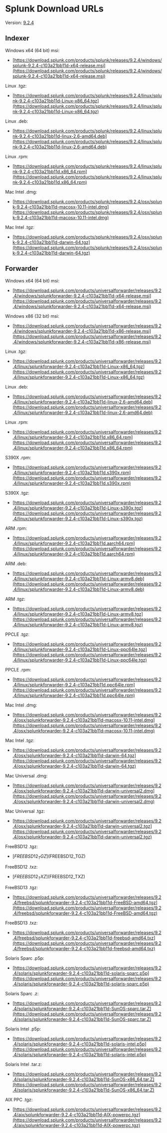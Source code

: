 # Splunk Download URLs
Version: [9.2.4](https://docs.splunk.com/Documentation/Splunk/9.2.4/Installation/Systemrequirements)

## Indexer
Windows x64 (64 bit) msi:
- [https://download.splunk.com/products/splunk/releases/9.2.4/windows/splunk-9.2.4-c103a21bb11d-x64-release.msi](https://download.splunk.com/products/splunk/releases/9.2.4/windows/splunk-9.2.4-c103a21bb11d-x64-release.msi)

Linux .tgz:
- [https://download.splunk.com/products/splunk/releases/9.2.4/linux/splunk-9.2.4-c103a21bb11d-Linux-x86_64.tgz](https://download.splunk.com/products/splunk/releases/9.2.4/linux/splunk-9.2.4-c103a21bb11d-Linux-x86_64.tgz)

Linux .deb:
- [https://download.splunk.com/products/splunk/releases/9.2.4/linux/splunk-9.2.4-c103a21bb11d-linux-2.6-amd64.deb](https://download.splunk.com/products/splunk/releases/9.2.4/linux/splunk-9.2.4-c103a21bb11d-linux-2.6-amd64.deb)

Linux .rpm:
- [https://download.splunk.com/products/splunk/releases/9.2.4/linux/splunk-9.2.4-c103a21bb11d.x86_64.rpm](https://download.splunk.com/products/splunk/releases/9.2.4/linux/splunk-9.2.4-c103a21bb11d.x86_64.rpm)

Mac Intel .dmg:
- [https://download.splunk.com/products/splunk/releases/9.2.4/osx/splunk-9.2.4-c103a21bb11d-macosx-10.11-intel.dmg](https://download.splunk.com/products/splunk/releases/9.2.4/osx/splunk-9.2.4-c103a21bb11d-macosx-10.11-intel.dmg)

Mac Intel .tgz:
- [https://download.splunk.com/products/splunk/releases/9.2.4/osx/splunk-9.2.4-c103a21bb11d-darwin-64.tgz](https://download.splunk.com/products/splunk/releases/9.2.4/osx/splunk-9.2.4-c103a21bb11d-darwin-64.tgz)


## Forwarder
Windows x64 (64 bit) msi:
- [https://download.splunk.com/products/universalforwarder/releases/9.2.4/windows/splunkforwarder-9.2.4-c103a21bb11d-x64-release.msi](https://download.splunk.com/products/universalforwarder/releases/9.2.4/windows/splunkforwarder-9.2.4-c103a21bb11d-x64-release.msi)

Windows x86 (32 bit) msi:
- [https://download.splunk.com/products/universalforwarder/releases/9.2.4/windows/splunkforwarder-9.2.4-c103a21bb11d-x86-release.msi](https://download.splunk.com/products/universalforwarder/releases/9.2.4/windows/splunkforwarder-9.2.4-c103a21bb11d-x86-release.msi)

Linux .tgz:
- [https://download.splunk.com/products/universalforwarder/releases/9.2.4/linux/splunkforwarder-9.2.4-c103a21bb11d-Linux-x86_64.tgz](https://download.splunk.com/products/universalforwarder/releases/9.2.4/linux/splunkforwarder-9.2.4-c103a21bb11d-Linux-x86_64.tgz)

Linux .deb:
- [https://download.splunk.com/products/universalforwarder/releases/9.2.4/linux/splunkforwarder-9.2.4-c103a21bb11d-linux-2.6-amd64.deb](https://download.splunk.com/products/universalforwarder/releases/9.2.4/linux/splunkforwarder-9.2.4-c103a21bb11d-linux-2.6-amd64.deb)

Linux .rpm:
- [https://download.splunk.com/products/universalforwarder/releases/9.2.4/linux/splunkforwarder-9.2.4-c103a21bb11d.x86_64.rpm](https://download.splunk.com/products/universalforwarder/releases/9.2.4/linux/splunkforwarder-9.2.4-c103a21bb11d.x86_64.rpm)

S390X .rpm:
- [https://download.splunk.com/products/universalforwarder/releases/9.2.4/linux/splunkforwarder-9.2.4-c103a21bb11d.s390x.rpm](https://download.splunk.com/products/universalforwarder/releases/9.2.4/linux/splunkforwarder-9.2.4-c103a21bb11d.s390x.rpm)

S390X .tgz:
- [https://download.splunk.com/products/universalforwarder/releases/9.2.4/linux/splunkforwarder-9.2.4-c103a21bb11d-Linux-s390x.tgz](https://download.splunk.com/products/universalforwarder/releases/9.2.4/linux/splunkforwarder-9.2.4-c103a21bb11d-Linux-s390x.tgz)

ARM .rpm:
- [https://download.splunk.com/products/universalforwarder/releases/9.2.4/linux/splunkforwarder-9.2.4-c103a21bb11d.aarch64.rpm](https://download.splunk.com/products/universalforwarder/releases/9.2.4/linux/splunkforwarder-9.2.4-c103a21bb11d.aarch64.rpm)

ARM .deb:
- [https://download.splunk.com/products/universalforwarder/releases/9.2.4/linux/splunkforwarder-9.2.4-c103a21bb11d-Linux-armv8.deb](https://download.splunk.com/products/universalforwarder/releases/9.2.4/linux/splunkforwarder-9.2.4-c103a21bb11d-Linux-armv8.deb)

ARM .tgz:
- [https://download.splunk.com/products/universalforwarder/releases/9.2.4/linux/splunkforwarder-9.2.4-c103a21bb11d-Linux-armv8.tgz](https://download.splunk.com/products/universalforwarder/releases/9.2.4/linux/splunkforwarder-9.2.4-c103a21bb11d-Linux-armv8.tgz)

PPCLE .tgz:
- [https://download.splunk.com/products/universalforwarder/releases/9.2.4/linux/splunkforwarder-9.2.4-c103a21bb11d-Linux-ppc64le.tgz](https://download.splunk.com/products/universalforwarder/releases/9.2.4/linux/splunkforwarder-9.2.4-c103a21bb11d-Linux-ppc64le.tgz)

PPCLE .rpm:
- [https://download.splunk.com/products/universalforwarder/releases/9.2.4/linux/splunkforwarder-9.2.4-c103a21bb11d.ppc64le.rpm](https://download.splunk.com/products/universalforwarder/releases/9.2.4/linux/splunkforwarder-9.2.4-c103a21bb11d.ppc64le.rpm)

Mac Intel .dmg:
- [https://download.splunk.com/products/universalforwarder/releases/9.2.4/osx/splunkforwarder-9.2.4-c103a21bb11d-macosx-10.11-intel.dmg](https://download.splunk.com/products/universalforwarder/releases/9.2.4/osx/splunkforwarder-9.2.4-c103a21bb11d-macosx-10.11-intel.dmg)

Mac Intel .tgz:
- [https://download.splunk.com/products/universalforwarder/releases/9.2.4/osx/splunkforwarder-9.2.4-c103a21bb11d-darwin-64.tgz](https://download.splunk.com/products/universalforwarder/releases/9.2.4/osx/splunkforwarder-9.2.4-c103a21bb11d-darwin-64.tgz)

Mac Universal .dmg:
- [https://download.splunk.com/products/universalforwarder/releases/9.2.4/osx/splunkforwarder-9.2.4-c103a21bb11d-darwin-universal2.dmg](https://download.splunk.com/products/universalforwarder/releases/9.2.4/osx/splunkforwarder-9.2.4-c103a21bb11d-darwin-universal2.dmg)

Mac Universal .tgz:
- [https://download.splunk.com/products/universalforwarder/releases/9.2.4/osx/splunkforwarder-9.2.4-c103a21bb11d-darwin-universal2.tgz](https://download.splunk.com/products/universalforwarder/releases/9.2.4/osx/splunkforwarder-9.2.4-c103a21bb11d-darwin-universal2.tgz)

FreeBSD12 .tgz:
- [$FREEBSD12_TGZ]($FREEBSD12_TGZ)

FreeBSD12 .txz:
- [$FREEBSD12_TXZ]($FREEBSD12_TXZ)

FreeBSD13 .tgz:
- [https://download.splunk.com/products/universalforwarder/releases/9.2.4/freebsd/splunkforwarder-9.2.4-c103a21bb11d-FreeBSD-amd64.tgz](https://download.splunk.com/products/universalforwarder/releases/9.2.4/freebsd/splunkforwarder-9.2.4-c103a21bb11d-FreeBSD-amd64.tgz)

FreeBSD13 .txz:
- [https://download.splunk.com/products/universalforwarder/releases/9.2.4/freebsd/splunkforwarder-9.2.4-c103a21bb11d-freebsd-amd64.txz](https://download.splunk.com/products/universalforwarder/releases/9.2.4/freebsd/splunkforwarder-9.2.4-c103a21bb11d-freebsd-amd64.txz)

Solaris Sparc .p5p:
- [https://download.splunk.com/products/universalforwarder/releases/9.2.4/solaris/splunkforwarder-9.2.4-c103a21bb11d-solaris-sparc.p5p](https://download.splunk.com/products/universalforwarder/releases/9.2.4/solaris/splunkforwarder-9.2.4-c103a21bb11d-solaris-sparc.p5p)

Solaris Sparc .z:
- [https://download.splunk.com/products/universalforwarder/releases/9.2.4/solaris/splunkforwarder-9.2.4-c103a21bb11d-SunOS-sparc.tar.Z](https://download.splunk.com/products/universalforwarder/releases/9.2.4/solaris/splunkforwarder-9.2.4-c103a21bb11d-SunOS-sparc.tar.Z)

Solaris Intel .p5p:
- [https://download.splunk.com/products/universalforwarder/releases/9.2.4/solaris/splunkforwarder-9.2.4-c103a21bb11d-solaris-intel.p5p](https://download.splunk.com/products/universalforwarder/releases/9.2.4/solaris/splunkforwarder-9.2.4-c103a21bb11d-solaris-intel.p5p)

Solaris Intel .tar.z:
- [https://download.splunk.com/products/universalforwarder/releases/9.2.4/solaris/splunkforwarder-9.2.4-c103a21bb11d-SunOS-x86_64.tar.Z](https://download.splunk.com/products/universalforwarder/releases/9.2.4/solaris/splunkforwarder-9.2.4-c103a21bb11d-SunOS-x86_64.tar.Z)

AIX PPC .tgz:
- [https://download.splunk.com/products/universalforwarder/releases/9.2.4/aix/splunkforwarder-9.2.4-c103a21bb11d-AIX-powerpc.tgz](https://download.splunk.com/products/universalforwarder/releases/9.2.4/aix/splunkforwarder-9.2.4-c103a21bb11d-AIX-powerpc.tgz)
